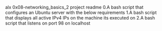 alx 0x08-networking_basics_2 project readme
0.A bash script that configures an Ubuntu server with the below requirements
1.A bash script that displays all active IPv4 IPs on the machine its executed on
2.A bash script that listens on port 98 on localhost
